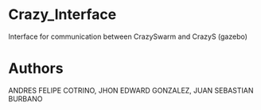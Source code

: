 # Crazy_Interface
Interface for communication between CrazySwarm and CrazyS (gazebo)
# Authors 
ANDRES FELIPE COTRINO, 
JHON EDWARD GONZALEZ, 
JUAN SEBASTIAN BURBANO
